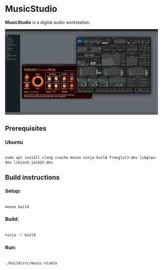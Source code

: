 # MusicStudio

**MusicStudio** is a digital audio workstation.

![MusicStudio](Res/MusicStudio.png)

## Prerequisites

### Ubuntu

```

sudo apt install clang ccache meson ninja-build freeglut3-dev libglew-dev libjack-jackd2-dev

```

## Build instructions

### Setup:

```sh

meson build

```

### Build:

```sh

ninja -C build

```

### Run:

```sh

./build/src/music-studio

```
